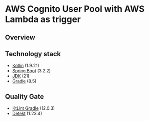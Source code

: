 # AWS Cognito User Pool with AWS Lambda as trigger

## Overview

## Technology stack
- [Kotlin](https://kotlinlang.org/) (1.9.21)
- [Spring Boot](https://spring.io/projects/spring-boot/) (3.2.2)
- [JDK](https://jdk.java.net/21/) (21)
- [Gradle](https://gradle.org/releases/) (8.5)

## Quality Gate
- [KtLint Gradle](https://github.com/JLLeitschuh/ktlint-gradle) (12.0.3)
- [Detekt](https://detekt.dev/) (1.23.4)

